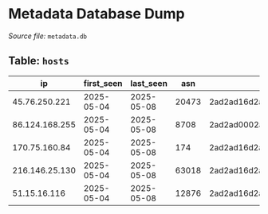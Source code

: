 # Metadata Database Dump

*Source file:* `metadata.db`

## Table: `hosts`

| ip | first_seen | last_seen | asn | jarm | ja3s |
| --- | --- | --- | --- | --- | --- |
| 45.76.250.221 | 2025-05-04 | 2025-05-08 | 20473 | 2ad2ad16d2ad2ad0002ad2ad2ad2ad367956b0f7c241e0ae292cd63faf3f5e | e35df3e00ca4ef31d42b34bebaa2f86e |
| 86.124.168.255 | 2025-05-04 | 2025-05-08 | 8708 | 2ad2ad0002ad2ad0002ad2ad2ad2ad35d8a83d8ce4d654020d865e353dadec | e35df3e00ca4ef31d42b34bebaa2f86e |
| 170.75.160.84 | 2025-05-04 | 2025-05-08 | 174 | 2ad2ad16d2ad2ad0002ad2ad2ad2ad367956b0f7c241e0ae292cd63faf3f5e | e35df3e00ca4ef31d42b34bebaa2f86e |
| 216.146.25.130 | 2025-05-04 | 2025-05-08 | 63018 | 2ad2ad16d2ad2ad0002ad2ad2ad2ad367956b0f7c241e0ae292cd63faf3f5e | e35df3e00ca4ef31d42b34bebaa2f86e |
| 51.15.16.116 | 2025-05-04 | 2025-05-08 | 12876 | 2ad2ad16d2ad2ad0002ad2ad2ad2ad367956b0f7c241e0ae292cd63faf3f5e | e35df3e00ca4ef31d42b34bebaa2f86e |

